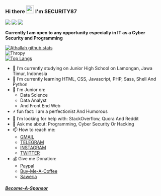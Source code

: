 ### Hi there <img src="https://media.giphy.com/media/hvRJCLFzcasrR4ia7z/giphy.gif" width="25px"/> I'm SECURITY87

![](https://visitor-badge.glitch.me/badge?page_id=SECURITY87) <a href="https://twitter.com/Haxnology_ID" target="blank"><img src="https://img.shields.io/badge/@SECURITY87-30302f?style=flat&logo=twitter" /></a> <a href="https://instagram.com/Haxnology_ID" target="blank"><img src="https://img.shields.io/badge/@SECURITY87-30302f?style=flat&logo=instagram" /></a>

**Currently I am open to any opportunity especially in IT as a Cyber Security and Programming**

[![Athallah github stats](https://github-readme-stats.vercel.app/api?username=SECURITY87&show_icons=true&theme=radical)](https://github.com/SECURITY87/)<br>
![Thropy](https://github-profile-trophy.vercel.app/?username=SECURITY87&row=1&column=4)<br>
[![Top Langs](https://github-readme-stats.vercel.app/api/top-langs/?username=SECURITY87&layout=compact)](https://github.com/SECURITY87/github-readme-stats)

- 🔭 I’m currently studying on Junior High School on Lamongan, Jawa Timur, Indonesia
- 🌱 I’m currently learning HTML, CSS, Javascript, PHP, Sass, Shell And Python
- 🔭 I'm Junior on: 
  - Data Science
  - Data Analyst 
  - And Front End Web 
- ⚡ fun fact:  I am a perfectionist And Humorous 
- 🤔 I’m looking for help with: StackOverflow, Quora And Reddit
- 💬 Ask me about: Programming, Cyber Security Or Hacking
- 📫 How to reach me:
   - [GMAIL](mailto:mrpredatoranonymous@gmail.com) 
   - [TELEGRAM](https://t.me/DecHex) 
   - [INSTAGRAM](https://instagram.com/Haxnology_ID)
   - [TWITTER](https://twitter.com/Haxnology_ID)
 - 💰 Give me Donation: 
   - [Paypal](https://paypal.me/SECURITY87) 
   - [Buy-Me-A-Coffee](https://www.buymeacoffee.com/SECURITY87) 
   - [Saweria](https://saweria.co/SECURITY87)
 ##### [Become-A-Sponsor](https://github.com/sponsors/SECURITY87)
 
 
<!--
**SECURITY87/SECURITY87** is a ✨ _special_ ✨ repository because its `README.md` (this file) appears on your GitHub profile.

Here are some ideas to get you started:

- 🔭 I’m currently working on ...
- 🌱 I’m currently learning ...
- 👯 I’m looking to collaborate on ...
- 🤔 I’m looking for help with ...
- 💬 Ask me about ...
- 📫 How to reach me: [GMAIL](mailto:mrpredatoranonymous@gmail.com) [TELEGRAM](https://t.me/DecHex) [INSTAGRAM](https://instagram.com/Haxnology_ID) [TWITTER](https://twitter.com/Haxnology_ID)
- 😄 Pronouns: ...
- ⚡ Fun fact: ...
-->
